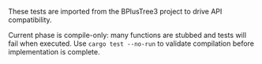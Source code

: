 These tests are imported from the BPlusTree3 project to drive API compatibility.

Current phase is compile-only: many functions are stubbed and tests will fail when executed.
Use `cargo test --no-run` to validate compilation before implementation is complete.

